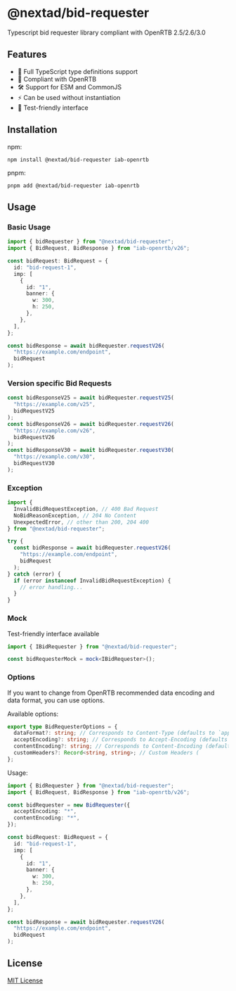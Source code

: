 # @nextad/bid-requester

Typescript bid requester library compliant with OpenRTB 2.5/2.6/3.0

## Features

- 🎯 Full TypeScript type definitions support
- 📝 Compliant with OpenRTB
- 🛠️ Support for ESM and CommonJS
- ⚡ Can be used without instantiation
- 🧪 Test-friendly interface

## Installation

npm:

```
npm install @nextad/bid-requester iab-openrtb
```

pnpm:

```
pnpm add @nextad/bid-requester iab-openrtb
```

## Usage

### Basic Usage

```typescript
import { bidRequester } from "@nextad/bid-requester";
import { BidRequest, BidResponse } from "iab-openrtb/v26";

const bidRequest: BidRequest = {
  id: "bid-request-1",
  imp: [
    {
      id: "1",
      banner: {
        w: 300,
        h: 250,
      },
    },
  ],
};

const bidResponse = await bidRequester.requestV26(
  "https://example.com/endpoint",
  bidRequest
);
```

### Version specific Bid Requests

```typescript
const bidResponseV25 = await bidRequester.requestV25(
  "https://example.com/v25",
  bidRequestV25
);
const bidResponseV26 = await bidRequester.requestV26(
  "https://example.com/v26",
  bidRequestV26
);
const bidResponseV30 = await bidRequester.requestV30(
  "https://example.com/v30",
  bidRequestV30
);
```

### Exception

```typescript
import {
  InvalidBidRequestException, // 400 Bad Request
  NoBidReasonException, // 204 No Content
  UnexpectedError, // other than 200, 204 400
} from "@nextad/bid-requester";

try {
  const bidResponse = await bidRequester.requestV26(
    "https://example.com/endpoint",
    bidRequest
  );
} catch (error) {
  if (error instanceof InvalidBidRequestException) {
    // error handling...
  }
}
```

### Mock

Test-friendly interface available

```typescript
import { IBidRequester } from "@nextad/bid-requester";

const bidRequesterMock = mock<IBidRequester>();
```

### Options

If you want to change from OpenRTB recommended data encoding and data format, you can use options.

Available options:

```typescript
export type BidRequesterOptions = {
  dataFormat?: string; // Corresponds to Content-Type (defaults to `application/json`)
  acceptEncoding?: string; // Corresponds to Accept-Encoding (defaults to `gzip`)
  contentEncoding?: string; // Corresponds to Content-Encoding (default to `gzip`)
  customHeaders?: Record<string, string>; // Custom Headers (
};
```

Usage:

```typescript
import { BidRequester } from "@nextad/bid-requester";
import { BidRequest, BidResponse } from "iab-openrtb/v26";

const bidRequester = new BidRequester({
  acceptEncoding: "*",
  contentEncoding: "*",
});

const bidRequest: BidRequest = {
  id: "bid-request-1",
  imp: [
    {
      id: "1",
      banner: {
        w: 300,
        h: 250,
      },
    },
  ],
};

const bidResponse = await bidRequester.requestV26(
  "https://example.com/endpoint",
  bidRequest
);
```

## License

[MIT License](./LICENSE)
